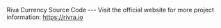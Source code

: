 Riva Currency Source Code --- Visit the official website for more project information: https://rivra.io
